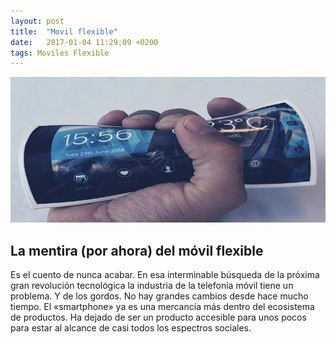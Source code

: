 ```yaml
---
layout: post
title:  "Movil flexible"
date:   2017-01-04 11:29:09 +0200
tags: Moviles Flexible
---
```


![imagen](/img/Movil_flexible.jpg)

## La mentira (por ahora) del móvil flexible

Es el cuento de nunca acabar. En esa interminable búsqueda de la próxima 
gran revolución tecnológica la industria de la telefonía móvil tiene un 
problema. Y de los gordos. No hay grandes cambios desde hace mucho 
tiempo. El «smartphone» ya es una mercancía más dentro del ecosistema 
de productos. Ha dejado de ser un producto accesible para unos pocos 
para estar al alcance de casi todos los espectros sociales. 
